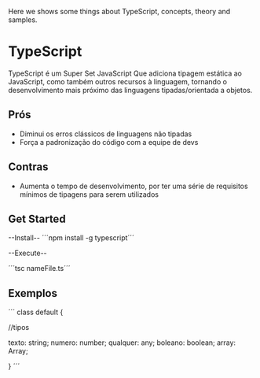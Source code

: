Here we shows some things about TypeScript, concepts, theory and samples.

# TypeScript

TypeScript é um Super Set JavaScript Que adiciona tipagem estática ao JavaScript, como também outros recursos à linguagem, tornando o desenvolvimento mais próximo das linguagens tipadas/orientada a objetos.

## Prós

- Diminui os erros clássicos de linguagens não tipadas
- Força a padronização do código com a equipe de devs


## Contras

- Aumenta o tempo de desenvolvimento, por ter uma série de requisitos mínimos de tipagens para serem utilizados

## Get Started

--Install--
´´´npm install -g typescript´´´

--Execute--

´´´tsc nameFile.ts´´´

## Exemplos

´´´
class default {

  //tipos

  texto: string;
  numero: number;
  qualquer: any;
  boleano: boolean;
  array: Array<any>; 

}
´´´